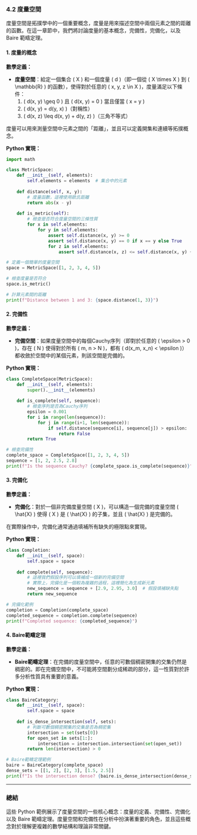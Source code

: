 ### 4.2 度量空間

度量空間是拓撲學中的一個重要概念，度量是用來描述空間中兩個元素之間的距離的函數。在這一章節中，我們將討論度量的基本概念，完備性，完備化，以及 Baire 範疇定理。

#### 1. 度量的概念

**數學定義：**
- **度量空間**：給定一個集合 \( X \) 和一個度量 \( d \)（即一個從 \( X \times X \) 到 \( \mathbb{R} \) 的函數），使得對於任意的 \( x, y, z \in X \)，度量滿足以下條件：
  1. \( d(x, y) \geq 0 \) 且 \( d(x, y) = 0 \) 當且僅當 \( x = y \)
  2. \( d(x, y) = d(y, x) \)（對稱性）
  3. \( d(x, z) \leq d(x, y) + d(y, z) \)（三角不等式）

度量可以用來測量空間中元素之間的「距離」，並且可以定義開集和連續等拓撲概念。

**Python 實現：**

```python
import math

class MetricSpace:
    def __init__(self, elements):
        self.elements = elements  # 集合中的元素
    
    def distance(self, x, y):
        # 度量函數，這裡使用歐氏距離
        return abs(x - y)
    
    def is_metric(self):
        # 檢查是否符合度量空間的三條性質
        for x in self.elements:
            for y in self.elements:
                assert self.distance(x, y) >= 0
                assert self.distance(x, y) == 0 if x == y else True
                for z in self.elements:
                    assert self.distance(x, z) <= self.distance(x, y) + self.distance(y, z)

# 定義一個簡單的度量空間
space = MetricSpace([1, 2, 3, 4, 5])

# 檢查度量是否符合
space.is_metric()

# 計算元素間的距離
print(f"Distance between 1 and 3: {space.distance(1, 3)}")
```

#### 2. 完備性

**數學定義：**
- **完備空間**：如果度量空間中的每個Cauchy序列（即對於任意的 \( \epsilon > 0 \)，存在 \( N \) 使得對於所有 \( m, n > N \)，都有 \( d(x_m, x_n) < \epsilon \)）都收斂於空間中的某個元素，則該空間是完備的。

**Python 實現：**

```python
class CompleteSpace(MetricSpace):
    def __init__(self, elements):
        super().__init__(elements)
    
    def is_complete(self, sequence):
        # 檢查序列是否為Cauchy序列
        epsilon = 0.001
        for i in range(len(sequence)):
            for j in range(i+1, len(sequence)):
                if self.distance(sequence[i], sequence[j]) > epsilon:
                    return False
        return True

# 檢查完備性
complete_space = CompleteSpace([1, 2, 3, 4, 5])
sequence = [1, 2, 2.5, 2.8]
print(f"Is the sequence Cauchy? {complete_space.is_complete(sequence)}")
```

#### 3. 完備化

**數學定義：**
- **完備化**：對於一個非完備度量空間 \( X \)，可以構造一個完備的度量空間 \( \hat{X} \) 使得 \( X \) 是 \( \hat{X} \) 的子集，並且 \( \hat{X} \) 是完備的。

在實際操作中，完備化通常通過填補所有缺失的極限點來實現。

**Python 實現：**

```python
class Completion:
    def __init__(self, space):
        self.space = space
    
    def complete(self, sequence):
        # 這裡我們假設序列可以填補成一個新的完備空間
        # 實際上，完備化是一個較為複雜的過程，這裡簡化為生成新元素
        new_sequence = sequence + [2.9, 2.95, 3.0]  # 假設填補缺失點
        return new_sequence

# 完備化範例
completion = Completion(complete_space)
completed_sequence = completion.complete(sequence)
print(f"Completed sequence: {completed_sequence}")
```

#### 4. Baire範疇定理

**數學定義：**
- **Baire範疇定理**：在完備的度量空間中，任意的可數個稠密開集的交集仍然是稠密的。即在完備空間中，不可能將空間劃分成稀疏的部分，這一性質對於許多分析性質具有重要的意義。

**Python 實現：**

```python
class BaireCategory:
    def __init__(self, space):
        self.space = space
    
    def is_dense_intersection(self, sets):
        # 判斷可數個稠密開集的交集是否為稠密集
        intersection = set(sets[0])
        for open_set in sets[1:]:
            intersection = intersection.intersection(set(open_set))
        return len(intersection) > 0

# Baire範疇定理範例
baire = BaireCategory(complete_space)
dense_sets = [[1, 2], [2, 3], [1.5, 2.5]]
print(f"Is the intersection dense? {baire.is_dense_intersection(dense_sets)}")
```

---

### 總結

這些 Python 範例展示了度量空間的一些核心概念：度量的定義、完備性、完備化以及 Baire 範疇定理。度量空間和完備性在分析中扮演著重要的角色，並且這些概念對於理解更複雜的數學結構和理論非常關鍵。